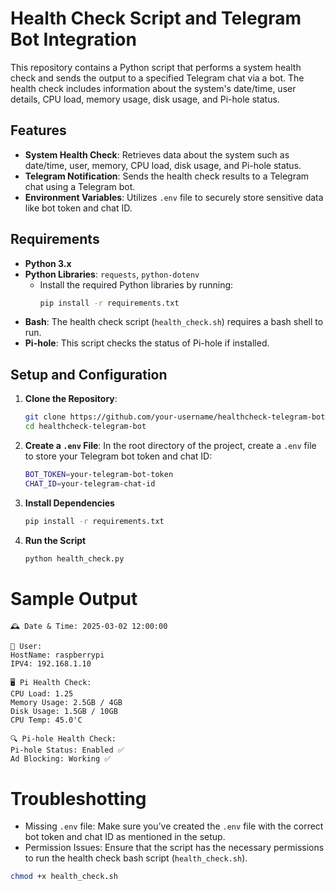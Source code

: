 # Health Check Script and Telegram Bot Integration

This repository contains a Python script that performs a system health check and sends the output to a specified Telegram chat via a bot. The health check includes information about the system's date/time, user details, CPU load, memory usage, disk usage, and Pi-hole status.

## **Features**
- **System Health Check**: Retrieves data about the system such as date/time, user, memory, CPU load, disk usage, and Pi-hole status.
- **Telegram Notification**: Sends the health check results to a Telegram chat using a Telegram bot.
- **Environment Variables**: Utilizes `.env` file to securely store sensitive data like bot token and chat ID.

## **Requirements**

- **Python 3.x**
- **Python Libraries**: `requests`, `python-dotenv`
  - Install the required Python libraries by running:
    ```bash
    pip install -r requirements.txt
    ```
- **Bash**: The health check script (`health_check.sh`) requires a bash shell to run.
- **Pi-hole**: This script checks the status of Pi-hole if installed.

## **Setup and Configuration**

1. **Clone the Repository**:
    ```bash
    git clone https://github.com/your-username/healthcheck-telegram-bot.git
    cd healthcheck-telegram-bot
    ```

2. **Create a `.env` File**:
   In the root directory of the project, create a `.env` file to store your Telegram bot token and chat ID:
   ```bash
   BOT_TOKEN=your-telegram-bot-token
   CHAT_ID=your-telegram-chat-id


3. **Install Dependencies**
   ```bash
   pip install -r requirements.txt

4. **Run the Script**
   ```bash
   python health_check.py

  # Sample Output
  ```
  🕰️ Date & Time: 2025-03-02 12:00:00

  👤 User:
  HostName: raspberrypi
  IPV4: 192.168.1.10

  🖥️ Pi Health Check:
  CPU Load: 1.25
  Memory Usage: 2.5GB / 4GB
  Disk Usage: 1.5GB / 10GB
  CPU Temp: 45.0'C

  🔍 Pi-hole Health Check:
  Pi-hole Status: Enabled ✅
  Ad Blocking: Working ✅
```

# Troubleshotting
- Missing `.env` file: Make sure you’ve created the `.env` file with the correct bot token and chat ID as mentioned in the setup.
- Permission Issues: Ensure that the script has the necessary permissions to run the health check bash script (`health_check.sh`).
```bash
chmod +x health_check.sh

